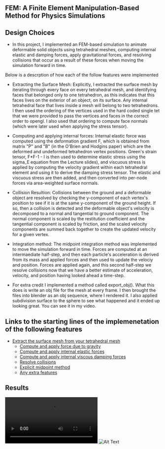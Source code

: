 ## FEM: A Finite Element Manipulation-Based Method for Physics Simulations

## Design Choices
- In this project, I implemented an FEM-based simulation to animate deformable solid objects using tetrahedral meshes, computing internal elastic and damping forces, apply gravitational forces, and resolving collisions that occur as a result of these forces when moving the simulation forward in time.

Below is a descrption of how each of the follow features were implemented
- Extracting the Surface Mesh: Explicitly, I extracted the surface mesh by iterating through every face on every tetrahedral mesh, and identifying faces that belonged only to one tetrahedron, as this indicates that this faces lives on the exterior of an object, on its surface. Any internal tetrahedral face that lives inside a mesh will belong to two tetrahedrons. I then used the ordering of the vertices used in the hard coded single tet that we were provided to pass the vertices and faces in the correct order to opengl. I also used that ordering to compute face normals (which were later used when applying the stress tensor).

- Computing and applying internal forces: Internal elastic force was computed using the deformation gradient F, which is obtained from matrix "P" and "B" (in the O'Brien and Hodgins paper) which are the deformed and undeformed tetrahedron vertex positions. Green's strain tensor, F*F-1 - I is then used to determine elastic stress using the sigma_E equation from the Lecture slides), and viscuous stress is applied by computing the velocity gradient within each tetrahedral element and using it to derive the damping stress tensor. The elastic and viscuous stress are then added, and then converted into per-node forces via area-weighted surface normals.

- Collision Resultion: Collisions between the ground and a deformable object are resolved by checking the y-component of each vertex's position to see if it is at the same y-component of the ground height. If so, then a collision is detected and the deformable object's velocity is decomposed to a normal and tangential to ground component. The normal component is scaled by the restitution coefficient and the tangential component is scaled by friction, and the scaled velocity components are summed back together to create the updated velocity for a given vertex. 

- Integration method: The midpoint integration method was implemented to move the simulation forward in time. Forces are computed at an intermaediate half-step, and then each particle's acceleration is derived from its mass and applied forces and then used to update the velociy and position. Forces are applied again, and this second half-step we resolve collisions now that we have a better estimate of acceleration, velocity, and position having looked ahead a time-step.

- For extra credit I implemented a method called export_obj(). What this does is write an obj file for the mesh at every frame. I then brought the files into blender as an obj sequence, where I rendered it. I also applied subdivision surface to the sphere to see what happened and it ended up looking great. You can see it in my video.

    
## Links to the starting lines of the implemenetation of the following features
- [Extract the surface mesh from your tetrahedral mesh](src/simulation.cpp#L26)
    - [Compute and apply force due to gravity](src/simulation.cpp#L201)
    - [Compute and apply internal elastic forces](src/simulation.cpp#L225)
    - [Compute and apply internal viscous damping forces](src/simulation.cpp#L225)
    - [Resolve collisions](src/simulation.cpp#L212)
    - [Explicit midpoint method](src/simulation.cpp#L264)
    - [Any extra features](src/simulation.cpp#L1)

## Results

![Alt Text](good_render.mp4)
![Alt Text](gifs/good_render.gif)

